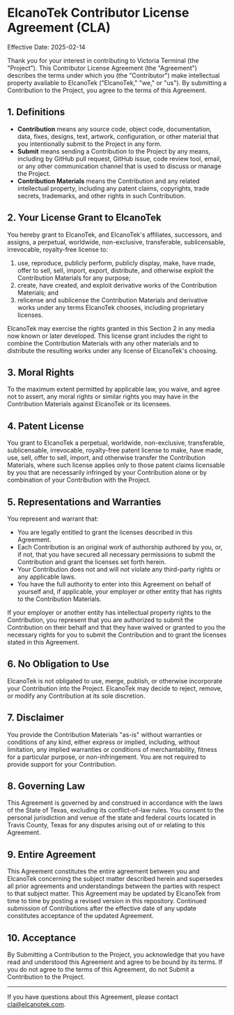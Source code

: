 # ElcanoTek Contributor License Agreement (CLA)

Effective Date: 2025-02-14

Thank you for your interest in contributing to Victoria Terminal (the "Project"). This Contributor License Agreement (the "Agreement") describes the terms under which you (the "Contributor") make intellectual property available to ElcanoTek ("ElcanoTek," "we," or "us"). By submitting a Contribution to the Project, you agree to the terms of this Agreement.

## 1. Definitions

- **Contribution** means any source code, object code, documentation, data, fixes, designs, text, artwork, configuration, or other material that you intentionally submit to the Project in any form.
- **Submit** means sending a Contribution to the Project by any means, including by GitHub pull request, GitHub issue, code review tool, email, or any other communication channel that is used to discuss or manage the Project.
- **Contribution Materials** means the Contribution and any related intellectual property, including any patent claims, copyrights, trade secrets, trademarks, and other rights in such Contribution.

## 2. Your License Grant to ElcanoTek

You hereby grant to ElcanoTek, and ElcanoTek's affiliates, successors, and assigns, a perpetual, worldwide, non-exclusive, transferable, sublicensable, irrevocable, royalty-free license to:

1. use, reproduce, publicly perform, publicly display, make, have made, offer to sell, sell, import, export, distribute, and otherwise exploit the Contribution Materials for any purpose;
2. create, have created, and exploit derivative works of the Contribution Materials; and
3. relicense and sublicense the Contribution Materials and derivative works under any terms ElcanoTek chooses, including proprietary licenses.

ElcanoTek may exercise the rights granted in this Section 2 in any media now known or later developed. This license grant includes the right to combine the Contribution Materials with any other materials and to distribute the resulting works under any license of ElcanoTek's choosing.

## 3. Moral Rights

To the maximum extent permitted by applicable law, you waive, and agree not to assert, any moral rights or similar rights you may have in the Contribution Materials against ElcanoTek or its licensees.

## 4. Patent License

You grant to ElcanoTek a perpetual, worldwide, non-exclusive, transferable, sublicensable, irrevocable, royalty-free patent license to make, have made, use, sell, offer to sell, import, and otherwise transfer the Contribution Materials, where such license applies only to those patent claims licensable by you that are necessarily infringed by your Contribution alone or by combination of your Contribution with the Project.

## 5. Representations and Warranties

You represent and warrant that:

- You are legally entitled to grant the licenses described in this Agreement.
- Each Contribution is an original work of authorship authored by you, or, if not, that you have secured all necessary permissions to submit the Contribution and grant the licenses set forth herein.
- Your Contribution does not and will not violate any third-party rights or any applicable laws.
- You have the full authority to enter into this Agreement on behalf of yourself and, if applicable, your employer or other entity that has rights to the Contribution Materials.

If your employer or another entity has intellectual property rights to the Contribution, you represent that you are authorized to submit the Contribution on their behalf and that they have waived or granted to you the necessary rights for you to submit the Contribution and to grant the licenses stated in this Agreement.

## 6. No Obligation to Use

ElcanoTek is not obligated to use, merge, publish, or otherwise incorporate your Contribution into the Project. ElcanoTek may decide to reject, remove, or modify any Contribution at its sole discretion.

## 7. Disclaimer

You provide the Contribution Materials "as-is" without warranties or conditions of any kind, either express or implied, including, without limitation, any implied warranties or conditions of merchantability, fitness for a particular purpose, or non-infringement. You are not required to provide support for your Contribution.

## 8. Governing Law

This Agreement is governed by and construed in accordance with the laws of the State of Texas, excluding its conflict-of-law rules. You consent to the personal jurisdiction and venue of the state and federal courts located in Travis County, Texas for any disputes arising out of or relating to this Agreement.

## 9. Entire Agreement

This Agreement constitutes the entire agreement between you and ElcanoTek concerning the subject matter described herein and supersedes all prior agreements and understandings between the parties with respect to that subject matter. This Agreement may be updated by ElcanoTek from time to time by posting a revised version in this repository. Continued submission of Contributions after the effective date of any update constitutes acceptance of the updated Agreement.

## 10. Acceptance

By Submitting a Contribution to the Project, you acknowledge that you have read and understood this Agreement and agree to be bound by its terms. If you do not agree to the terms of this Agreement, do not Submit a Contribution to the Project.

---

If you have questions about this Agreement, please contact cla@elcanotek.com.
